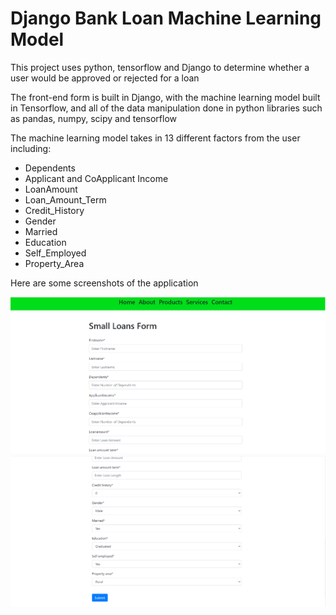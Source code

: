<h1> Django Bank Loan Machine Learning Model </h1>
<p> This project uses python, tensorflow and Django to determine whether a user would be approved or rejected for a loan </p>
<p> The front-end form is built in Django, with the machine learning model built in Tensorflow, and all of the data manipulation done in python libraries such as pandas, numpy, scipy and tensorflow</p>
<p> The machine learning model takes in 13 different factors from the user including:
<ul>
    <li>Dependents</li>
    <li>Applicant and CoApplicant Income</li>
    <li>LoanAmount</li>
    <li>Loan_Amount_Term</li>
    <li>Credit_History</li>
    <li>Gender</li>
    <li>Married</li>
    <li>Education</li>
    <li>Self_Employed</li>
    <li>Property_Area</li>
</ul>
</p>
<p>Here are some screenshots of the application</p>

![alt text](./ReadMeimages/LoanForm1.PNG)
![alt text](./ReadMeimages/LoanForm2.PNG)
